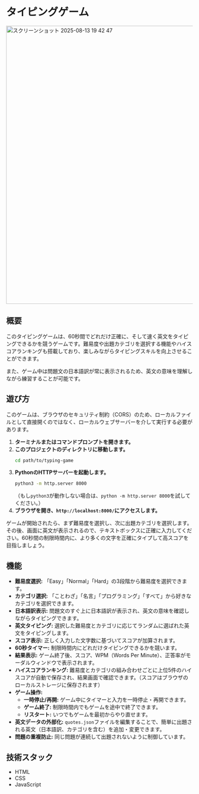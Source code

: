 # タイピングゲーム
<img width="1015" height="751" alt="スクリーンショット 2025-08-13 19 42 47" src="https://github.com/user-attachments/assets/0ed7c8b7-3d2c-4e40-a25a-656af2a4a02a" />

## 概要
このタイピングゲームは、60秒間でどれだけ正確に、そして速く英文をタイピングできるかを競うゲームです。難易度や出題カテゴリを選択する機能やハイスコアランキングも搭載しており、楽しみながらタイピングスキルを向上させることができます。

また、ゲーム中は問題文の日本語訳が常に表示されるため、英文の意味を理解しながら練習することが可能です。

## 遊び方
このゲームは、ブラウザのセキュリティ制約（CORS）のため、ローカルファイルとして直接開くのではなく、ローカルウェブサーバーを介して実行する必要があります。

1.  **ターミナルまたはコマンドプロンプトを開きます。**
2.  **このプロジェクトのディレクトリに移動します。**
    ```bash
    cd path/to/typing-game
    ```
3.  **PythonのHTTPサーバーを起動します。**
    ```bash
    python3 -m http.server 8000
    ```
    （もし`python3`が動作しない場合は、`python -m http.server 8000`を試してください。）
4.  **ブラウザを開き、`http://localhost:8000/`にアクセスします。**

ゲームが開始されたら、まず難易度を選択し、次に出題カテゴリを選択します。その後、画面に英文が表示されるので、テキストボックスに正確に入力してください。60秒間の制限時間内に、より多くの文字を正確にタイプして高スコアを目指しましょう。

## 機能
*   **難易度選択:** 「Easy」「Normal」「Hard」の3段階から難易度を選択できます。
*   **カテゴリ選択:** 「ことわざ」「名言」「プログラミング」「すべて」から好きなカテゴリを選択できます。
*   **日本語訳表示:** 問題文のすぐ上に日本語訳が表示され、英文の意味を確認しながらタイピングできます。
*   **英文タイピング:** 選択した難易度とカテゴリに応じてランダムに選ばれた英文をタイピングします。
*   **スコア表示:** 正しく入力した文字数に基づいてスコアが加算されます。
*   **60秒タイマー:** 制限時間内にどれだけタイピングできるかを競います。
*   **結果表示:** ゲーム終了後、スコア、WPM（Words Per Minute）、正答率がモーダルウィンドウで表示されます。
*   **ハイスコアランキング:** 難易度とカテゴリの組み合わせごとに上位5件のハイスコアが自動で保存され、結果画面で確認できます。（スコアはブラウザのローカルストレージに保存されます）
*   **ゲーム操作:**
    *   **一時停止/再開:** ゲーム中にタイマーと入力を一時停止・再開できます。
    *   **ゲーム終了:** 制限時間内でもゲームを途中で終了できます。
    *   **リスタート:** いつでもゲームを最初からやり直せます。
*   **英文データの外部化:** `quotes.json`ファイルを編集することで、簡単に出題される英文（日本語訳、カテゴリを含む）を追加・変更できます。
*   **問題の重複防止:** 同じ問題が連続して出題されないように制御しています。

## 技術スタック
*   HTML
*   CSS
*   JavaScript
